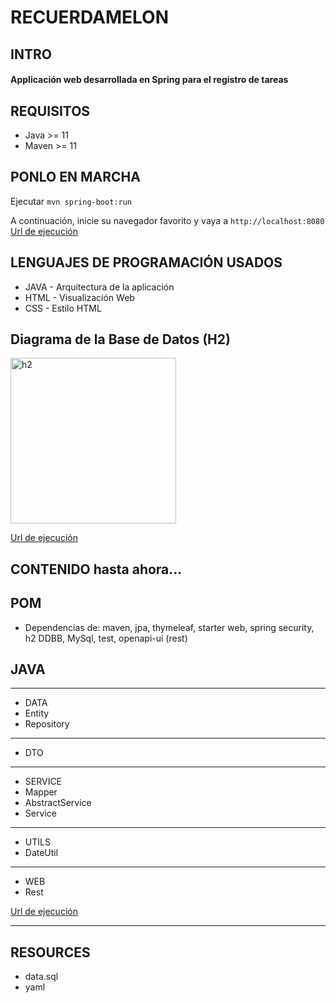 # RECUERDAMELON
## INTRO
#### Applicación web desarrollada en Spring para el registro de tareas

## REQUISITOS

* Java >= 11
* Maven >= 11

## PONLO EN MARCHA

Ejecutar `mvn spring-boot:run`

A continuación, inicie su navegador favorito y vaya a `http://localhost:8080` [Url de ejecución](http://localhost:8080)

## LENGUAJES DE PROGRAMACIÓN USADOS

* JAVA - Arquitectura de la aplicación
* HTML - Visualización Web
* CSS - Estilo HTML

## Diagrama de la Base de Datos (H2)

<img width="265" alt="h2" src="https://user-images.githubusercontent.com/106087948/175396589-bf3743c3-9a07-466a-b28d-82bc9b5522e5.png">

[Url de ejecución](http://localhost:8080/h2-console)

## CONTENIDO hasta ahora...

## POM

* Dependencias de: maven, jpa, thymeleaf, starter web, spring security, h2 DDBB, MySql, test, openapi-ui (rest)

## JAVA
----------------------------------------------------------------------------
* DATA
* Entity
* Repository
----------------------------------------------------------------------------
* DTO
----------------------------------------------------------------------------
* SERVICE
* Mapper
* AbstractService
* Service
----------------------------------------------------------------------------
* UTILS
* DateUtil
----------------------------------------------------------------------------
* WEB
* Rest

[Url de ejecución](http://localhost:8080/swagger-ui/index.html#/)

----------------------------------------------------------------------------


## RESOURCES
* data.sql
* yaml
